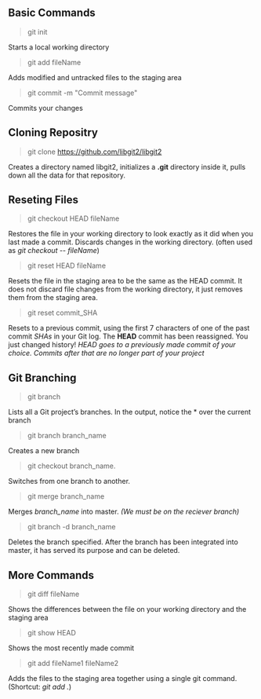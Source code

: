## Basic Commands
> git init

Starts a local working directory

> git add fileName

Adds modified and untracked files to the staging area

> git commit -m "Commit message"

Commits your changes

## Cloning Repositry

> git clone https://github.com/libgit2/libgit2

Creates a directory named libgit2, initializes a **.git** directory inside it, pulls down all the data for that repository.

## Reseting Files

> git checkout HEAD fileName

Restores the file in your working directory to look exactly as it did when you last made a commit. Discards changes in the working directory. (often used as *git checkout -- fileName*)

> git reset HEAD fileName

Resets the file in the staging area to be the same as the HEAD commit. It does not discard file changes from the working directory, it just removes them from the staging area.

> git reset commit_SHA

Resets to a previous commit, using the first 7 characters of one of the past commit *SHAs* in your Git log. The **HEAD** commit has been reassigned. You just changed history! *HEAD goes to a previously made commit of your choice. Commits after that are no longer part of your project*

## Git Branching

> git branch

Lists all a Git project’s branches. In the output, notice the * over the current branch

> git branch branch_name

Creates a new branch

> git checkout branch_name.

Switches from one branch to another.

> git merge branch_name

Merges *branch_name* into master. *(We must be on the reciever branch)*

> git branch -d branch_name

Deletes the branch specified. After the branch has been integrated into master, it has served its purpose and can be deleted.

## More Commands

> git diff fileName

Shows the differences between the file on your working directory and the staging area

> git show HEAD

Shows the most recently made commit

> git add fileName1 fileName2

Adds the files to the staging area together using a single git command. (Shortcut: *git add .*)